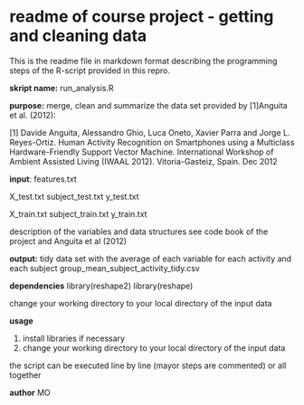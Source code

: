 readme of course project - getting and cleaning data
========================================================

This is the readme file in markdown format describing the programming steps of the R-script provided in 
this repro.

**skript name:** run_analysis.R

**purpose:** merge, clean and summarize the data set provided by [1]Anguita et al. (2012): 

[1] Davide Anguita, Alessandro Ghio, Luca Oneto, Xavier Parra and Jorge L. Reyes-Ortiz. Human Activity Recognition on Smartphones using a Multiclass Hardware-Friendly Support Vector Machine. International Workshop of Ambient Assisted Living (IWAAL 2012). Vitoria-Gasteiz, Spain. Dec 2012

**input**:
features.txt

X_test.txt
subject_test.txt
y_test.txt

X_train.txt
subject_train.txt
y_train.txt

description of the variables and data structures see code book of the project and Anguita et al (2012)

**output:**
tidy data set with the average of each variable for each activity and each subject
group_mean_subject_activity_tidy.csv

**dependencies**
library(reshape2)
library(reshape)

change your working directory to your local directory of the input data

**usage**
1. install libraries if necessary 
2. change your working directory to your local directory of the input data

the script can be executed line by line (mayor steps are commented) or all together

**author**
MO
